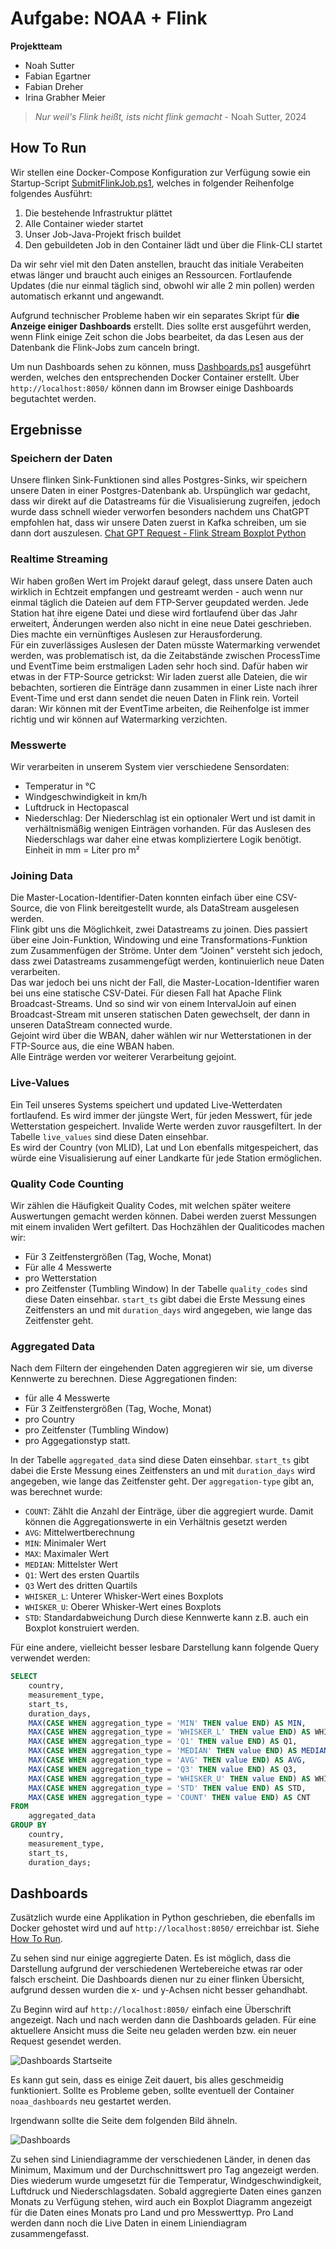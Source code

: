 # Aufgabe: NOAA + Flink

**Projektteam**

- Noah Sutter
- Fabian Egartner
- Fabian Dreher
- Irina Grabher Meier

> _Nur weil's Flink heißt, ists nicht flink gemacht_ - Noah Sutter, 2024

## How To Run

Wir stellen eine Docker-Compose Konfiguration zur Verfügung sowie ein Startup-Script [SubmitFlinkJob.ps1](./SubmitFlinkJob.ps1), welches in folgender Reihenfolge folgendes Ausführt:

1. Die bestehende Infrastruktur plättet
2. Alle Container wieder startet
3. Unser Job-Java-Projekt frisch buildet
4. Den gebuildeten Job in den Container lädt und über die Flink-CLI startet

Da wir sehr viel mit den Daten anstellen, braucht das initiale Verabeiten etwas länger und braucht auch einiges an Ressourcen. Fortlaufende Updates (die nur einmal täglich sind, obwohl wir alle 2 min pollen) werden automatisch erkannt und angewandt.

Aufgrund technischer Probleme haben wir ein separates Skript für **die Anzeige einiger Dashboards** erstellt. Dies sollte erst ausgeführt werden, wenn Flink einige Zeit schon die Jobs bearbeitet, da das Lesen aus der Datenbank die Flink-Jobs zum canceln bringt.

Um nun Dashboards sehen zu können, muss [Dashboards.ps1](./noaa_dashboards/Dashboards.ps1) ausgeführt werden, welches den entsprechenden Docker Container erstellt. Über `http://localhost:8050/` können dann im Browser einige Dashboards begutachtet werden.

## Ergebnisse

### Speichern der Daten

Unsere flinken Sink-Funktionen sind alles Postgres-Sinks, wir speichern unsere Daten in einer Postgres-Datenbank ab. Urspünglich war gedacht, dass wir direkt auf die Datastreams für die Visualisierung zugreifen, jedoch wurde dass schnell wieder verworfen besonders nachdem uns ChatGPT empfohlen hat, dass wir unsere Daten zuerst in Kafka schreiben, um sie dann dort auszulesen. [Chat GPT Request - Flink Stream Boxplot Python](https://chatgpt.com/share/85b3deae-f47f-4872-9713-2023108105cc)

### Realtime Streaming

Wir haben großen Wert im Projekt darauf gelegt, dass unsere Daten auch wirklich in Echtzeit empfangen und gestreamt werden - auch wenn nur einmal täglich die Dateien auf dem FTP-Server geupdated werden. Jede Station hat ihre eigene Datei und diese wird fortlaufend über das Jahr erweitert, Änderungen werden also nicht in eine neue Datei geschrieben. Dies machte ein vernünftiges Auslesen zur Herausforderung. \
Für ein zuverlässiges Auslesen der Daten müsste Watermarking verwendet werden, was problematisch ist, da die Zeitabstände zwischen ProcessTime und EventTime beim erstmaligen Laden sehr hoch sind.
Dafür haben wir etwas in der FTP-Source getrickst: Wir laden zuerst alle Dateien, die wir bebachten, sortieren die Einträge dann zusammen in einer Liste nach ihrer Event-Time und erst dann sendet die neuen Daten in Flink rein. Vorteil daran: Wir können mit der EventTime arbeiten, die Reihenfolge ist immer richtig und wir können auf Watermarking verzichten.

### Messwerte

Wir verarbeiten in unserem System vier verschiedene Sensordaten:

- Temperatur in °C
- Windgeschwindigkeit in km/h
- Luftdruck in Hectopascal
- Niederschlag: Der Niederschlag ist ein optionaler Wert und ist damit in verhältnismäßig wenigen Einträgen vorhanden. Für das Auslesen des Niederschlags war daher eine etwas kompliziertere Logik benötigt. Einheit in mm = Liter pro m²

### Joining Data

Die Master-Location-Identifier-Daten konnten einfach über eine CSV-Source, die von Flink bereitgestellt wurde, als DataStream ausgelesen werden. \
Flink gibt uns die Möglichkeit, zwei Datastreams zu joinen. Dies passiert über eine Join-Funktion, Windowing und eine Transformations-Funktion zum Zusammenfügen der Ströme. Unter dem "Joinen" versteht sich jedoch, dass zwei Datastreams zusammengefügt werden, kontinuierlich neue Daten verarbeiten.\
Das war jedoch bei uns nicht der Fall, die Master-Location-Identifier waren bei uns eine statische CSV-Datei. Für diesen Fall hat Apache Flink Broadcast-Streams. Und so sind wir von einem IntervalJoin auf einen Broadcast-Stream mit unseren statischen Daten gewechselt, der dann in unseren DataStream connected wurde.\
Gejoint wird über die WBAN, daher wählen wir nur Wetterstationen in der FTP-Source aus, die eine WBAN haben.\
Alle Einträge werden vor weiterer Verarbeitung gejoint.

### Live-Values

Ein Teil unseres Systems speichert und updated Live-Wetterdaten fortlaufend. Es wird immer der jüngste Wert, für jeden Messwert, für jede Wetterstation gespeichert. Invalide Werte werden zuvor rausgefiltert. In der Tabelle `live_values` sind diese Daten einsehbar. \
Es wird der Country (von MLID), Lat und Lon ebenfalls mitgespeichert, das würde eine Visualisierung auf einer Landkarte für jede Station ermöglichen.

### Quality Code Counting

Wir zählen die Häufigkeit Quality Codes, mit welchen später weitere Auswertungen gemacht werden können. Dabei werden zuerst Messungen mit einem invaliden Wert gefiltert. Das Hochzählen der Qualiticodes machen wir:

- Für 3 Zeitfenstergrößen (Tag, Woche, Monat)
- Für alle 4 Messwerte
- pro Wetterstation
- pro Zeitfenster (Tumbling Window)
  In der Tabelle `quality_codes` sind diese Daten einsehbar. `start_ts` gibt dabei die Erste Messung eines Zeitfensters an und mit `duration_days` wird angegeben, wie lange das Zeitfenster geht.

### Aggregated Data

Nach dem Filtern der eingehenden Daten aggregieren wir sie, um diverse Kennwerte zu berechnen. Diese Aggregationen finden:

- für alle 4 Messwerte
- Für 3 Zeitfenstergrößen (Tag, Woche, Monat)
- pro Country
- pro Zeitfenster (Tumbling Window)
- pro Aggegationstyp statt.

In der Tabelle `aggregated_data` sind diese Daten einsehbar. `start_ts` gibt dabei die Erste Messung eines Zeitfensters an und mit `duration_days` wird angegeben, wie lange das Zeitfenster geht. Der `aggregation-type` gibt an, was berechnet wurde:

- `COUNT`: Zählt die Anzahl der Einträge, über die aggregiert wurde. Damit können die Aggregationswerte in ein Verhältnis gesetzt werden
- `AVG`: Mittelwertberechnung
- `MIN`: Minimaler Wert
- `MAX`: Maximaler Wert
- `MEDIAN`: Mittelster Wert
- `Q1`: Wert des ersten Quartils
- `Q3` Wert des dritten Quartils
- `WHISKER_L`: Unterer Whisker-Wert eines Boxplots
- `WHISKER_U`: Oberer Whisker-Wert eines Boxplots
- `STD`: Standardabweichung
  Durch diese Kennwerte kann z.B. auch ein Boxplot konstruiert werden.

Für eine andere, vielleicht besser lesbare Darstellung kann folgende Query verwendet werden:

```sql
SELECT
    country,
    measurement_type,
    start_ts,
    duration_days,
    MAX(CASE WHEN aggregation_type = 'MIN' THEN value END) AS MIN,
    MAX(CASE WHEN aggregation_type = 'WHISKER_L' THEN value END) AS WHISKER_L,
    MAX(CASE WHEN aggregation_type = 'Q1' THEN value END) AS Q1,
    MAX(CASE WHEN aggregation_type = 'MEDIAN' THEN value END) AS MEDIAN,
    MAX(CASE WHEN aggregation_type = 'AVG' THEN value END) AS AVG,
    MAX(CASE WHEN aggregation_type = 'Q3' THEN value END) AS Q3,
    MAX(CASE WHEN aggregation_type = 'WHISKER_U' THEN value END) AS WHISKER_U,
    MAX(CASE WHEN aggregation_type = 'STD' THEN value END) AS STD,
    MAX(CASE WHEN aggregation_type = 'COUNT' THEN value END) AS CNT
FROM
    aggregated_data
GROUP BY
    country,
    measurement_type,
    start_ts,
    duration_days;
```

## Dashboards

Zusätzlich wurde eine Applikation in Python geschrieben, die ebenfalls im Docker gehostet wird und auf `http://localhost:8050/` erreichbar ist. Siehe [How To Run](#how-to-run).

Zu sehen sind nur einige aggregierte Daten. Es ist möglich, dass die Darstellung aufgrund der verschiedenen Wertebereiche etwas rar oder falsch erscheint. Die Dashboards dienen nur zu einer flinken Übersicht, aufgrund dessen wurden die x- und y-Achsen nicht besser gehandhabt.

Zu Beginn wird auf `http://localhost:8050/` einfach eine Überschrift angezeigt. Nach und nach werden dann die Dashboards geladen. Für eine aktuellere Ansicht muss die Seite neu geladen werden bzw. ein neuer Request gesendet werden.

![Dashboards Startseite](./resources/startsite.png)

Es kann gut sein, dass es einige Zeit dauert, bis alles geschmeidig funktioniert. Sollte es Probleme geben, sollte eventuell der Container `noaa_dashboards` neu gestartet werden.

Irgendwann sollte die Seite dem folgenden Bild ähneln.

![Dashboards](./resources/dashboards.png)

Zu sehen sind Liniendiagramme der verschiedenen Länder, in denen das Minimum, Maximum und der Durchschnittswert pro Tag angezeigt werden. Dies wiederum wurde umgesetzt für die Temperatur, Windgeschwindigkeit, Luftdruck und Niederschlagsdaten. Sobald aggregierte Daten eines ganzen Monats zu Verfügung stehen, wird auch ein Boxplot Diagramm angezeigt für die Daten eines Monats pro Land und pro Messwerttyp. Pro Land werden dann noch die Live Daten in einem Liniendiagram zusammengefasst.
